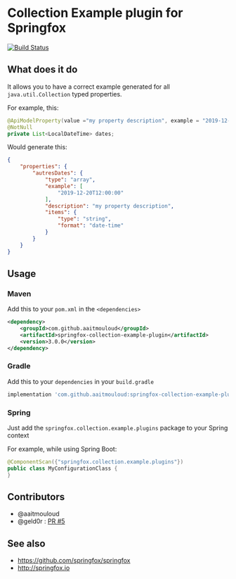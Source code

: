 # Collection Example plugin for Springfox
[![Build Status](https://travis-ci.org/aaitmouloud/springfox-collection-example-plugin.svg?branch=master)](https://travis-ci.org/aaitmouloud/springfox-collection-example-plugin)

## What does it do
It allows you to have a correct example generated for all `java.util.Collection` typed properties.

For example, this:
```java
@ApiModelProperty(value ="my property description", example = "2019-12-20T12:00:00")
@NotNull
private List<LocalDateTime> dates;
```

Would generate this:
```json
{
    "properties": {
        "autresDates": {
            "type": "array",
            "example": [
                "2019-12-20T12:00:00"
            ],
            "description": "my property description",
            "items": {
                "type": "string",
                "format": "date-time"
            }
        }
    }
}
```

## Usage
### Maven
Add this to your `pom.xml` in the `<dependencies>`

```xml
<dependency>
    <groupId>com.github.aaitmouloud</groupId>
    <artifactId>springfox-collection-example-plugin</artifactId>
    <version>3.0.0</version>
</dependency>
```

### Gradle
Add this to your `dependencies` in your `build.gradle`

```groovy
implementation 'com.github.aaitmouloud:springfox-collection-example-plugin:3.0.0'
```
### Spring
Just add the `springfox.collection.example.plugins` package to your Spring context

For example, while using Spring Boot: 
```java
@ComponentScan({"springfox.collection.example.plugins"})
public class MyConfigurationClass {
}
``` 

## Contributors
- @aaitmouloud
- @geld0r : [PR #5](https://github.com/aaitmouloud/springfox-collection-example-plugin/pull/5)

## See also
* https://github.com/springfox/springfox
* http://springfox.io
